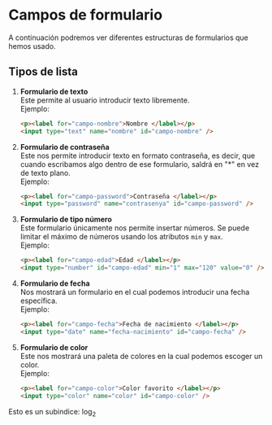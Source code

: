 # Campos de formulario

A continuación podremos ver diferentes estructuras de formularios que hemos usado.

## Tipos de lista

1. **Formulario de texto**  
   Este permite al usuario introducir texto libremente.  
   Ejemplo:
   ```html
   <p><label for="campo-nombre">Nombre </label></p>
   <input type="text" name="nombre" id="campo-nombre" />
   ```

2. **Formulario de contraseña**  
   Este nos permite introducir texto en formato contraseña, es decir, que cuando escribamos algo dentro de ese formulario, saldrá en "*" en vez de texto plano.  
   Ejemplo:
   ```html
   <p><label for="campo-password">Contraseña </label></p>
   <input type="password" name="contrasenya" id="campo-password" />
   ```

3. **Formulario de tipo número**  
   Este formulario únicamente nos permite insertar números. Se puede limitar el máximo de números usando los atributos `min` y `max`.  
   Ejemplo:
   ```html
   <p><label for="campo-edad">Edad </label></p>
   <input type="number" id="campo-edad" min="1" max="120" value="0" />
   ```

4. **Formulario de fecha**  
   Nos mostrará un formulario en el cual podemos introducir una fecha específica.  
   Ejemplo:
   ```html
   <p><label for="campo-fecha">Fecha de nacimiento </label></p>
   <input type="date" name="fecha-nacimiento" id="campo-fecha" />
   ```

5. **Formulario de color**  
   Este nos mostrará una paleta de colores en la cual podemos escoger un color.  
   Ejemplo:
   ```html
   <p><label for="campo-color">Color favorito </label></p>
   <input type="color" name="color" id="campo-color" />
   ```
Esto es un subindice: log<sub>2</sub>
